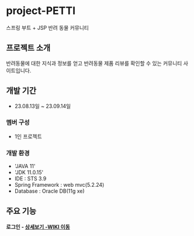 # project-PETTI
스프링 부트 + JSP 반려 동물 커뮤니티

## 프로젝트 소개
반려동물에 대한 지식과 정보를 얻고 반려동물 제품 리뷰를 확인할 수 있는 커뮤니티 사이트입니다.

## 개발 기간
* 23.08.13일 ~ 23.09.14일

### 멤버 구성
* 1인 프로젝트

### 개발 환경
* 'JAVA 11'
* 'JDK 11.0.15'
* IDE : STS 3.9
* Spring Framework : web mvc(5.2.24)
* Database : Oracle DB(11g xe)

## 주요 기능
#### 로그인 - <a href="https://github.com/gowiz22/project/wiki/%EC%A3%BC%EC%9A%94-%EA%B8%B0%EB%8A%A5-%EC%86%8C%EA%B0%9C(Login)">상세보기 -WIKI 이동</a>
